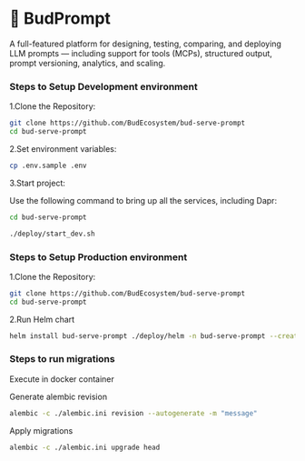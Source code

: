# 🥷 BudPrompt


A full-featured platform for designing, testing, comparing, and deploying LLM prompts — including support for tools (MCPs), structured output, prompt versioning, analytics, and scaling.


### Steps to Setup Development environment

1.Clone the Repository:
```bash
git clone https://github.com/BudEcosystem/bud-serve-prompt
cd bud-serve-prompt
```
2.Set environment variables:
```bash
cp .env.sample .env
```
3.Start project:

Use the following command to bring up all the services, including Dapr:
```bash
cd bud-serve-prompt

./deploy/start_dev.sh
```


### Steps to Setup Production environment

1.Clone the Repository:
```bash
git clone https://github.com/BudEcosystem/bud-serve-prompt
cd bud-serve-prompt
```
2.Run Helm chart
```bash
helm install bud-serve-prompt ./deploy/helm -n bud-serve-prompt --create-namespace
```

### Steps to run migrations

Execute in docker container

Generate alembic revision
```bash
alembic -c ./alembic.ini revision --autogenerate -m "message"
```

Apply migrations
```bash
alembic -c ./alembic.ini upgrade head
```